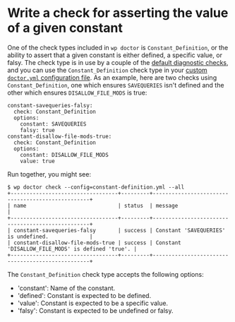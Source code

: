 # Write a check for asserting the value of a given constant

One of the check types included in `wp doctor` is `Constant_Definition`, or the ability to assert that a given constant is either defined, a specific value, or falsy. The check type is in use by a couple of the [default diagnostic checks](https://make.wordpress.org/cli/handbook/guides/doctor/doctor-default-checks/), and you can use the `Constant_Definition` check type in your [custom `doctor.yml` configuration file](https://make.wordpress.org/cli/handbook/guides/doctor/doctor-customize-config/). As an example, here are two checks using `Constant_Definition`, one which ensures `SAVEQUERIES` isn't defined and the other which ensures `DISALLOW_FILE_MODS` is true:

    constant-savequeries-falsy:
      check: Constant_Definition
      options:
        constant: SAVEQUERIES
        falsy: true
    constant-disallow-file-mods-true:
      check: Constant_Definition
      options:
        constant: DISALLOW_FILE_MODS
        value: true


Run together, you might see:

    $ wp doctor check --config=constant-definition.yml --all
    +----------------------------------+---------+--------------------------------------------------+
    | name                             | status  | message                                          |
    +----------------------------------+---------+--------------------------------------------------+
    | constant-savequeries-falsy       | success | Constant 'SAVEQUERIES' is undefined.             |
    | constant-disallow-file-mods-true | success | Constant 'DISALLOW_FILE_MODS' is defined 'true'. |
    +----------------------------------+---------+--------------------------------------------------+


The `Constant_Definition` check type accepts the following options:

* 'constant': Name of the constant.
* 'defined': Constant is expected to be defined.
* 'value': Constant is expected to be a specific value.
* 'falsy': Constant is expected to be undefined or falsy.
